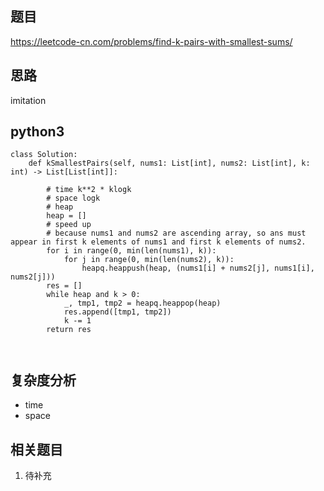## 题目
https://leetcode-cn.com/problems/find-k-pairs-with-smallest-sums/

## 思路
imitation

## python3
```python3
class Solution:
    def kSmallestPairs(self, nums1: List[int], nums2: List[int], k: int) -> List[List[int]]:

        # time k**2 * klogk
        # space logk
        # heap
        heap = []
        # speed up
        # because nums1 and nums2 are ascending array, so ans must appear in first k elements of nums1 and first k elements of nums2.
        for i in range(0, min(len(nums1), k)):
            for j in range(0, min(len(nums2), k)):
                heapq.heappush(heap, (nums1[i] + nums2[j], nums1[i], nums2[j]))
        res = []
        while heap and k > 0:
            _, tmp1, tmp2 = heapq.heappop(heap)
            res.append([tmp1, tmp2])
            k -= 1
        return res
            
            
```


## 复杂度分析
* time 
* space

## 相关题目
1. 待补充
